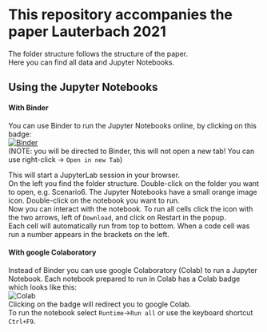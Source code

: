 # This repository accompanies the paper Lauterbach 2021
The folder structure follows the structure of the paper.  
Here you can find all data and Jupyter Notebooks.

## Using the Jupyter Notebooks
#### With Binder
You can use Binder to run the Jupyter Notebooks online, by clicking on this badge:  
[![Binder](https://mybinder.org/badge_logo.svg)](https://mybinder.org/v2/gh/EnzymeML/Lauterbach_2021.git/HEAD)  
(NOTE: you will be directed to Binder, this will not open a new tab! You can use right-click -> `Open in new Tab`)  
  
This will start a JupyterLab session in your browser.  
On the left you find the folder structure. Double-click on the folder you want to open, e.g. Scenario6. The Jupyter Notebooks have a small orange image icon. Double-click on the notebook you want to run.  
Now you can interact with the notebook. To run all cells click the icon with the two arrows, left of `Download`, and click on Restart in the popup.  
Each cell will automatically run from top to bottom. When a code cell was run a number appears in the brackets on the left.  

#### With google Colaboratory
Instead of Binder you can use google Colaboratory (Colab) to run a Jupyter Notebook.
Each notebook prepared to run in Colab has a Colab badge which looks like this:  
![Colab](https://colab.research.google.com/assets/colab-badge.svg)  
Clicking on the badge will redirect you to google Colab.  
To run the notebook select `Runtime`->`Run all` or use the keyboard shortcut `Ctrl+F9`.
